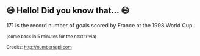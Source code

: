 ## 😄 Hello! Did you know that... 😄
171 is the record number of goals scored by France at the 1998 World Cup.

<sup>(come back in 5 minutes for the next trivia)</sup>


<sup>Credits: http://numbersapi.com</sup>
